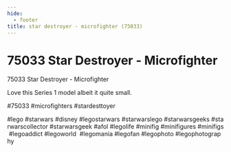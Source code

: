 ```yaml
---
hide:
  - footer
title: star destroyer - microfighter (75033)
---
```


# 75033 Star Destroyer - Microfighter

75033 Star Destroyer - Microfighter

Love this Series 1 model albeit it quite small.

#75033 #microfighters #stardesttoyer

#lego #starwars #disney #legostarwars #starwarslego #starwarsgeeks #starwarscollector #starwarsgeek #afol #legolife #minifig #minifigures #minifigs #legoaddict #legoworld  #legomania #legofan #legophoto #legophotography

